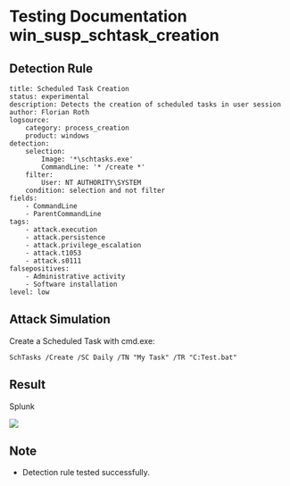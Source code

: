 # Testing Documentation win_susp_schtask_creation

## Detection Rule
```
title: Scheduled Task Creation
status: experimental
description: Detects the creation of scheduled tasks in user session
author: Florian Roth
logsource:
    category: process_creation
    product: windows
detection:
    selection:
        Image: '*\schtasks.exe'
        CommandLine: '* /create *'
    filter:
        User: NT AUTHORITY\SYSTEM
    condition: selection and not filter
fields:
    - CommandLine
    - ParentCommandLine
tags:
    - attack.execution
    - attack.persistence
    - attack.privilege_escalation
    - attack.t1053
    - attack.s0111
falsepositives:
    - Administrative activity
    - Software installation
level: low
```

## Attack Simulation
Create a Scheduled Task with cmd.exe:
```
SchTasks /Create /SC Daily /TN "My Task" /TR "C:Test.bat"
```

## Result

Splunk

![](https://github.com/P4T12ICK/Sigma-Rule-Repository/blob/master/screenshots/win_susp_schtask_creation_test.png)

## Note
- Detection rule tested successfully.



